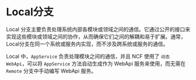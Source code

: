 ﻿# Local分支  
  
Local 分支主要负责处理系统内部各模块或领域之间的通信。它通过公开的接口来实现这些模块或领域之间的协作，从而确保它们之间的解耦和易于扩展。通常，Local分支在同一个系统或服务内实现，而不涉及跨系统或服务的通信。  

Local 中，`AppService` 负责处理模块之间的通信，并且 NCF 使用了 `动态 WebApi`，可以将 `AppService` 方法自动生成作为 WebApi 服务来使用，而无需在 `Remote` 分支中手动编写 WebApi 服务。